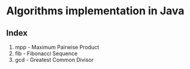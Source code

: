 # Algorithms implementation in Java

## Index
1. mpp - Maximum Pairwise Product
2. fib - Fibonacci Sequence
3. gcd - Greatest Common Divisor
